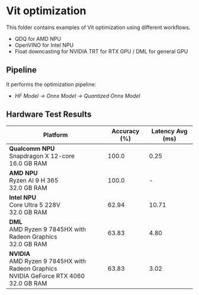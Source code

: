 # Vit optimization

This folder contains examples of Vit optimization using different workflows.

- QDQ for AMD NPU
- OpenVINO for Intel NPU
- Float downcasting for NVIDIA TRT for RTX GPU / DML for general GPU

## Pipeline

It performs the optimization pipeline:

- *HF Model -> Onnx Model -> Quantized Onnx Model*

## Hardware Test Results

| Platform | Accuracy (%) | Latency Avg (ms) |
|----------|--------------|------------------|
| **Qualcomm NPU**<br/>Snapdragon X 12-core<br/>16.0 GB RAM | 100.0 | 0.25 |
| **AMD NPU**<br/>Ryzen AI 9 H 365<br/>32.0 GB RAM | 100.0 | - |
| **Intel NPU**<br/>Core Ultra 5 228V<br/>32.0 GB RAM | 62.94 | 10.71 |
| **DML**<br/>AMD Ryzen 9 7845HX with Radeon Graphics <br/>32.0 GB RAM  | 63.83 | 4.80 |
| **NVIDIA**<br/>AMD Ryzen 9 7845HX with Radeon Graphics <br/>NVIDIA GeForce RTX 4060<br/>32.0 GB RAM | 63.83 | 3.02 |